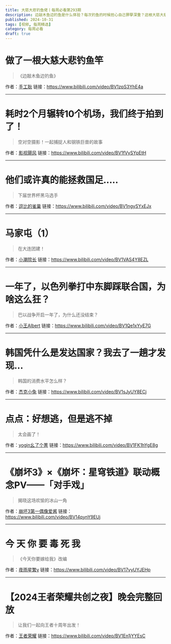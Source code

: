 ```yaml
---
title: 大慈大悲钓鱼佬丨每周必看第293期
description: 边敲木鱼边钓鱼是什么体验？每次钓鱼的时候担心自己罪孽深重？这根大慈大悲钓鱼竿解决你的烦恼
published: 2024-10-31
tags: [视频, 每周精选]
category: 每周必看
draft: true
---
```


# 做了一根大慈大悲钓鱼竿
> 《边敲木鱼边钓鱼》

作者：[手工耿](https://space.bilibili.com/280793434)
链接：https://www.bilibili.com/video/BV1zpS3YhE4a

---

# 耗时2个月辗转10个机场，我们终于拍到了！
> 空对空摄影！一起捕捉人和钢铁巨兽的故事

作者：[影视飓风](https://space.bilibili.com/946974)
链接：https://www.bilibili.com/video/BV1fVySYpEtH

---

# 他们或许真的能拯救国足.....
> 下届世界杯黑马选手

作者：[逗比的雀巢](https://space.bilibili.com/5294454)
链接：https://www.bilibili.com/video/BV1ngySYxEJx

---

# 马家屯（1）
> 在大连团建！

作者：[小潮院长](https://space.bilibili.com/5970160)
链接：https://www.bilibili.com/video/BV1VAS4Y8EZL

---

# 一年了，以色列拳打中东脚踩联合国，为啥这么狂？
> 巴以战争开启一年了，为什么还没结束？

作者：[小王Albert](https://space.bilibili.com/1140672573)
链接：https://www.bilibili.com/video/BV1Qe1xYyE7G

---

# 韩国凭什么是发达国家？我去了一趟才发现...
> 韩国的消费水平怎么样？

作者：[杰克小兔](https://space.bilibili.com/644255470)
链接：https://www.bilibili.com/video/BV1sJyUY8ECj

---

# 点点：好想逃，但是逃不掉
> 太会画了！

作者：[yogin幺了个菁](https://space.bilibili.com/314828680)
链接：https://www.bilibili.com/video/BV1FK1hYgE8g

---

# 《崩坏3》×《崩坏：星穹铁道》联动概念PV——「对手戏」
> 揭晓这场欢愉的冰山一角

作者：[崩坏3第一偶像爱酱](https://space.bilibili.com/27534330)
链接：https://www.bilibili.com/video/BV14pynY9EUj

---

# 今 天 你 要 毒 死 我
> 《今天你要嫁给我》改编

作者：[夜雨星繁y](https://space.bilibili.com/39422678)
链接：https://www.bilibili.com/video/BV17vyUYJEHp

---

# 【2024王者荣耀共创之夜】晚会完整回放
> 让我们一起向王者十周年出发！

作者：[王者荣耀](https://space.bilibili.com/57863910)
链接：https://www.bilibili.com/video/BV1En1jYYEsC

